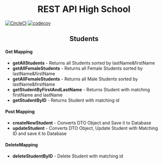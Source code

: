 # <div align="center"> REST API High School </div>

[![CircleCI](https://circleci.com/gh/AdrianRomanski/rest-school.svg?style=svg)](https://circleci.com/gh/AdrianRomanski/rest-school)
[![codecov](https://codecov.io/gh/AdrianRomanski/rest-school/branch/master/graph/badge.svg)](https://codecov.io/gh/AdrianRomanski/rest-school)

 
## <div align="center"> Students </div> 
#### <div align="left"> Get Mapping </div>
* __getAllStudents__ - Returns all Students sorted by lastName&firstName
* __getAllFemaleStudents__ - Returns all Female Students sorted by lastName&firstName
* __getAllFemaleStudents__ - Returns all Male Students sorted by lastName&firstName
* __getStudentByFirstAndLastName__ - Returns Student with matching firstName and lastName
* __getStudentByID__ - Returns Student with matching id
#### Post Mapping
* __createNewStudent__ - Converts DTO Object and Save it to Database 
* __updateStudent__ - Converts DTO Object, Update Student with Matching ID and save it to Database
#### DeleteMapping
* __deleteStudentByID__ - Delete Student with matching id

